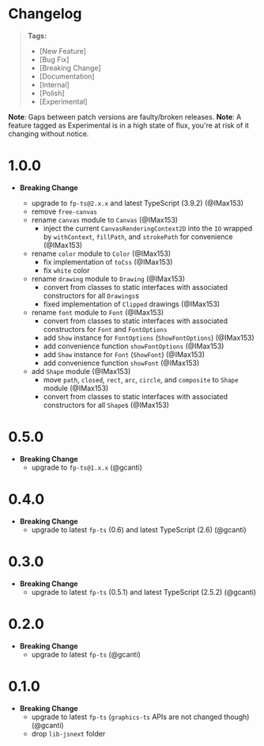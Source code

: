 # Changelog

> **Tags:**
>
> - [New Feature]
> - [Bug Fix]
> - [Breaking Change]
> - [Documentation]
> - [Internal]
> - [Polish]
> - [Experimental]

**Note**: Gaps between patch versions are faulty/broken releases. **Note**: A feature tagged as Experimental is in a
high state of flux, you're at risk of it changing without notice.

# 1.0.0

- **Breaking Change**

  - upgrade to `fp-ts@2.x.x` and latest TypeScript (3.9.2) (@IMax153)
  - remove `free-canvas`
  - rename `canvas` module to `Canvas` (@IMax153)
    - inject the current `CanvasRenderingContext2D` into the `IO` wrapped by `withContext`, `fillPath`, and `strokePath` for convenience (@IMax153)
  - rename `color` module to `Color` (@IMax153)
    - fix implementation of `toCss` (@IMax153)
    - fix `white` color
  - rename `drawing` module to `Drawing` (@IMax153)
    - convert from classes to static interfaces with associated constructors for all `Drawings`s
    - fixed implementation of `Clipped` drawings (@IMax153)
  - rename `font` module to `Font` (@IMax153)
    - convert from classes to static interfaces with associated constructors for `Font` and `FontOptions`
    - add `Show` instance for `FontOptions` (`ShowFontOptions`) (@IMax153)
    - add convenience function `showFontOptions` (@IMax153)
    - add `Show` instance for `Font` (`ShowFont`) (@IMax153)
    - add convenience function `showFont` (@IMax153)
  - add `Shape` module (@IMax153)
    - move `path`, `closed`, `rect`, `arc`, `circle`, and `composite` to `Shape` module (@IMax153)
    - convert from classes to static interfaces with associated constructors for all `Shape`s (@IMax153)

# 0.5.0

- **Breaking Change**
  - upgrade to `fp-ts@1.x.x` (@gcanti)

# 0.4.0

- **Breaking Change**
  - upgrade to latest `fp-ts` (0.6) and latest TypeScript (2.6) (@gcanti)

# 0.3.0

- **Breaking Change**
  - upgrade to latest `fp-ts` (0.5.1) and latest TypeScript (2.5.2) (@gcanti)

# 0.2.0

- **Breaking Change**
  - upgrade to latest `fp-ts` (@gcanti)

# 0.1.0

- **Breaking Change**
  - upgrade to latest `fp-ts` (`graphics-ts` APIs are not changed though) (@gcanti)
  - drop `lib-jsnext` folder
